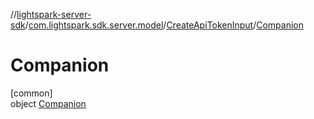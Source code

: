 //[lightspark-server-sdk](../../../../index.md)/[com.lightspark.sdk.server.model](../../index.md)/[CreateApiTokenInput](../index.md)/[Companion](index.md)

# Companion

[common]\
object [Companion](index.md)
